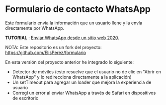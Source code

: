 # Formulario de contacto WhatsApp
Este formulario envia la información que un usuario llene y la envía directamente por WhatsApp.

**TUTORIAL** : [Enviar WhatsApp desde un sitio web 2020](https://gabrielchavez.me/enviar-whatsapp-desde-un-sitio-web-2020 "Enviar WhatsApp desde un sitio web 2020").

NOTA: Este repositorio es un fork del proyecto: https://github.com/ElisPerez/formulario

En esta versión del proyecto anterior he integrado lo siguiente: 

* Detector de móviles (esto resuelve que el usuario no de clic en "Abrir en WhatsApp" y lo redirecciona directamente a la aplicación)
* Un setTimeout para agregar un loader que mejora la experiencia de usuario
* Corregí un error al envíar WhatsApp a través de Safari en dispositivos de escritorio
